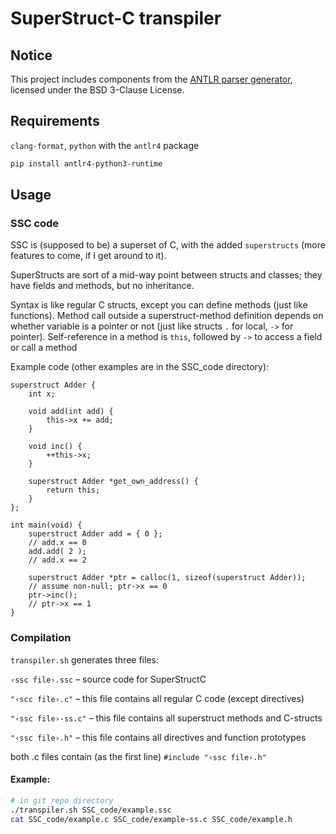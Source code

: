 # SuperStruct-C transpiler

## Notice

This project includes components from the [ANTLR parser generator](https://www.antlr.org),
licensed under the BSD 3-Clause License.

## Requirements

`clang-format`, `python` with the `antlr4` package

```bash
pip install antlr4-python3-runtime
```

## Usage

### SSC code

SSC is (supposed to be) a superset of C, with the added `superstructs`
(more features to come, if I get around to it).

SuperStructs are sort of a mid-way point between structs and classes;
they have fields and methods, but no inheritance.

Syntax is like regular C structs, except you can define methods (just like functions).
Method call outside a superstruct-method definition depends on whether variable is a pointer or not
(just like structs `.` for local, `->` for pointer).
Self-reference in a method is `this`, followed by `->` to access a field or call a method

Example code (other examples are in the SSC_code directory):

```SSC
superstruct Adder {
    int x;
    
    void add(int add) {
        this->x += add;
    }
    
    void inc() {
        ++this->x;
    }
    
    superstruct Adder *get_own_address() {
        return this;
    }
};

int main(void) {
    superstruct Adder add = { 0 };
    // add.x == 0
    add.add( 2 );
    // add.x == 2
    
    superstruct Adder *ptr = calloc(1, sizeof(superstruct Adder));
    // assume non-null; ptr->x == 0
    ptr->inc();
    // ptr->x == 1
}
```

### Compilation

`transpiler.sh` generates three files:

`‹ssc file›.ssc` – source code for SuperStructC

`"‹scc file›.c"` – this file contains all regular C code (except directives)

`"‹ssc file›-ss.c"` – this file contains all superstruct methods and C-structs

`"‹ssc file›.h"` – this file contains all directives and function prototypes

both .c files contain (as the first line) `#include "‹ssc file›.h"`

#### Example:

```bash
# in git repo directory
./transpiler.sh SSC_code/example.ssc
cat SSC_code/example.c SSC_code/example-ss.c SSC_code/example.h
```
